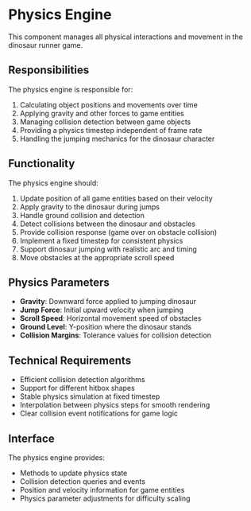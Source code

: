 # Physics Engine

This component manages all physical interactions and movement in the dinosaur runner game.

## Responsibilities
The physics engine is responsible for:
1. Calculating object positions and movements over time
2. Applying gravity and other forces to game entities
3. Managing collision detection between game objects
4. Providing a physics timestep independent of frame rate
5. Handling the jumping mechanics for the dinosaur character

## Functionality
The physics engine should:
1. Update position of all game entities based on their velocity
2. Apply gravity to the dinosaur during jumps
3. Handle ground collision and detection
4. Detect collisions between the dinosaur and obstacles
5. Provide collision response (game over on obstacle collision)
6. Implement a fixed timestep for consistent physics
7. Support dinosaur jumping with realistic arc and timing
8. Move obstacles at the appropriate scroll speed

## Physics Parameters
- **Gravity**: Downward force applied to jumping dinosaur
- **Jump Force**: Initial upward velocity when jumping
- **Scroll Speed**: Horizontal movement speed of obstacles
- **Ground Level**: Y-position where the dinosaur stands
- **Collision Margins**: Tolerance values for collision detection

## Technical Requirements
- Efficient collision detection algorithms
- Support for different hitbox shapes
- Stable physics simulation at fixed timestep
- Interpolation between physics steps for smooth rendering
- Clear collision event notifications for game logic

## Interface
The physics engine provides:
- Methods to update physics state
- Collision detection queries and events
- Position and velocity information for game entities
- Physics parameter adjustments for difficulty scaling